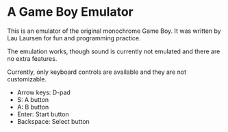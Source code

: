 # A Game Boy Emulator
This is an emulator of the original monochrome Game Boy. It was written by Lau Laursen for fun and programming practice.

The emulation works, though sound is currently not emulated and there are no extra features.

Currently, only keyboard controls are available and they are not customizable.
- Arrow keys: D-pad
- S: A button
- A: B button
- Enter: Start button
- Backspace: Select button